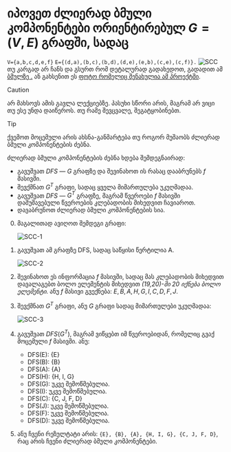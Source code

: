 # იპოვეთ ძლიერად ბმული კომპონენტები ორიენტირებულ $G= (V,E)$ გრაფში, სადაც
```V={a,b,c,d,e,f}```
```E={(d,a),(b,c),(b,d),(d,e),(e,b),(c,e),(c,f)}.```
![SCC](Strongly-Connected-Components.png)
თუ კარგად არ ჩანს და გსურთ რომ დეტალურად გადახედოთ, გადადით ამ [ბმულზე .](https://www.tldraw.com/r/nkqffAoJTTaSuaogTfl3J?d=v139.-357.5912.3969.page) ან გახსენით ეს [ფოტო რომელიც შენახულია ამ პროექტში](Strongly-Connected-Components.png).

>[!CAUTION]
>არ მახსოვს ამის გავლა ლექციებზე. პასუხი სწორი არის, მაგრამ არ ვიცი თუ ესე უნდა დაიწეროს. თუ რამე შევცვალე, შეგატყობინებთ.

>[!TIP]
>ქვემოთ მოცემული არის ახსნა-განმარტება თუ როგორ მუშაობს ძლიერად ბმული კომპონენტების ძებნა.

ძლიერად ბმული კომპონენტების ძებნა ხდება შემდეგნაირად:
- გავუშვათ $DFS$ — $G$ გრაფზე და შევინახოთ ის რასაც დააბრუნებს $f$ მასივში.
- შევქმნათ $G^T$ გრაფი, სადაც ყველა მიმართულება უკუღმადაა.
- გავუშვათ $DFS$ — $G^T$ გრაფზე, მაგრამ წვეროები $f$ მასივში დამუშავებული წვეროების კლებადობის მიხედვით ჩავიაროთ.
- დავაბრუნოთ ძლიერად ბმული კომპონენტების სია.

0) მაგალითად ავიღოთ შემდეგი გრაფი:

   ![SCC-1](SCC-1.png)
2) გავუშვათ ამ გრაფზე DFS, სადაც საწყისი წერტილია A.

   ![SCC-2](SCC-2.png)
4) შევინახოთ ეს ინფორმაცია $f$ მასივში, სადაც მას კლებადობის მიხედვით დავალაგებთ ბოლო ელემენტის მიხედვით 
   *(19,20)-ში 20 იქნება ბოლო ელემენტი*.
   ანუ $f$ მასივი გვექნება: ${E, B, A, H, G, I , C, D, F ,J}$.
5) შევქმნათ $G^T$ გრაფი, ანუ $G$ გრაფი სადაც მიმართულები უკუღმადაა:

   ![SCC-3](SCC-3.png)
7) გავუშვათ $DFS(G^T)$, მაგრამ ვიწყებთ იმ წვეროებიდან, რომელიც გვაქ მოცემული $f$ მასივში. ანუ: 
   - DFS(E): {E} 
   - DFS(B): {B} 
   - DFS(A): {A} 
   - DFS(H): {H, I, G} 
   - DFS(G): უკვე შემოწმებულია.
   - DFS(I): უკვე შემოწმებულია.
   - DFS(C): {C, J, F, D}
   - DFS(J): უკვე შემოწმებულია.
   - DFS(F): უკვე შემოწმებულია.
   - DFS(D): უკვე შემოწმებულია.
8) ანუ ჩვენი რეზულტატი არის: ```{E}, {B}, {A}, {H, I, G}, {C, J, F, D}```, რაც არის ჩვენი ძლიერად ბმული კომპონენტები.
